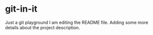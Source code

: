# git-in-it
Just a git playground
I am editing the README file. Adding some more details about the project description.
